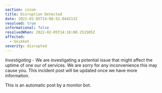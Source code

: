 ```yaml
---
section: issue
title: Disruption Detected
date: 2022-02-05T14:08:52.044213Z
resolved: true
informational: false
resolvedWhen: 2022-02-05T14:10:00.251505Z
affected:
  - Snikket
severity: disrupted
---
```

*Investigating* - We are investigating a potential issue that might affect the uptime of one our of services. We are sorry for any inconvenience this may cause you. This incident post will be updated once we have more information.

This is an automatic post by a monitor bot.
        